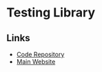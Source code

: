 # Testing Library

<!--
https://www.youtube.com/watch?v=SMLG9TBh2OI
-->

## Links

- [Code Repository](https://github.com/testing-library/react-testing-library)
- [Main Website](https://testing-library.com)
